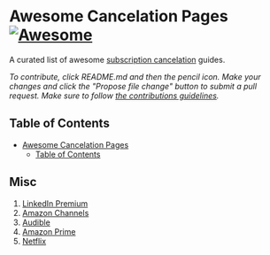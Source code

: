 # Awesome Cancelation Pages [![Awesome](https://cdn.jsdelivr.net/gh/sindresorhus/awesome@d7305f38d29fed78fa85652e3a63e154dd8e8829/media/badge.svg)](https://github.com/sindresorhus/awesome)

A curated list of awesome [subscription cancelation]([https://en.wikipedia.org/wiki/Telecommuting](https://www.consumerreports.org/consumer-awareness/how-to-find-and-cancel-unwanted-online-subscriptions-a3454561625/)) guides.

*To contribute, click README.md and then the pencil icon. Make your changes and click the "Propose file change" button to submit a pull request. Make sure to follow [the contributions guidelines](CONTRIBUTING.md).*

## Table of Contents

<!-- MarkdownTOC depth=4 -->

- [Awesome Cancelation Pages  ](#awesome-cancelation-pages--)
  - [Table of Contents](#table-of-contents)


<!-- /MarkdownTOC -->

## Misc
  1. [LinkedIn Premium](https://www.linkedin.com/manage/purchases-payments/purchases/)
  1. [Amazon Channels](https://www.amazon.com/gp/video/settings/channels)
  1. [Audible](https://www.audible.com/account/membership/cancel/show-offers)
  2. [Amazon Prime](https://www.amazon.com/mm/pipeline/cancellation)
  3. [Netflix](https://www.netflix.com/cancelplan)
